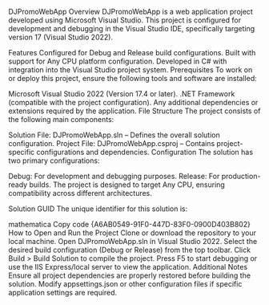 DJPromoWebApp
Overview
DJPromoWebApp is a web application project developed using Microsoft Visual Studio. This project is configured for development and debugging in the Visual Studio IDE, specifically targeting version 17 (Visual Studio 2022).

Features
Configured for Debug and Release build configurations.
Built with support for Any CPU platform configuration.
Developed in C# with integration into the Visual Studio project system.
Prerequisites
To work on or deploy this project, ensure the following tools and software are installed:

Microsoft Visual Studio 2022 (Version 17.4 or later).
.NET Framework (compatible with the project configuration).
Any additional dependencies or extensions required by the application.
File Structure
The project consists of the following main components:

Solution File: DJPromoWebApp.sln – Defines the overall solution configuration.
Project File: DJPromoWebApp.csproj – Contains project-specific configurations and dependencies.
Configuration
The solution has two primary configurations:

Debug: For development and debugging purposes.
Release: For production-ready builds.
The project is designed to target Any CPU, ensuring compatibility across different architectures.

Solution GUID
The unique identifier for this solution is:

mathematica
Copy code
{A6AB0549-91F0-447D-83F0-0900D403B802}
How to Open and Run the Project
Clone or download the repository to your local machine.
Open DJPromoWebApp.sln in Visual Studio 2022.
Select the desired build configuration (Debug or Release) from the top toolbar.
Click Build > Build Solution to compile the project.
Press F5 to start debugging or use the IIS Express/local server to view the application.
Additional Notes
Ensure all project dependencies are properly restored before building the solution.
Modify appsettings.json or other configuration files if specific application settings are required.
